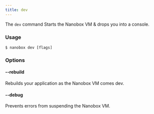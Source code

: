 ```yaml
---
title: dev
---
```


The `dev` command Starts the Nanobox VM & drops you into a console.

### Usage
```shell
$ nanobox dev [flags]
```

### Options
#### --rebuild
Rebuilds your application as the Nanobox VM comes dev.

#### --debug
Prevents errors from suspending the Nanobox VM.
